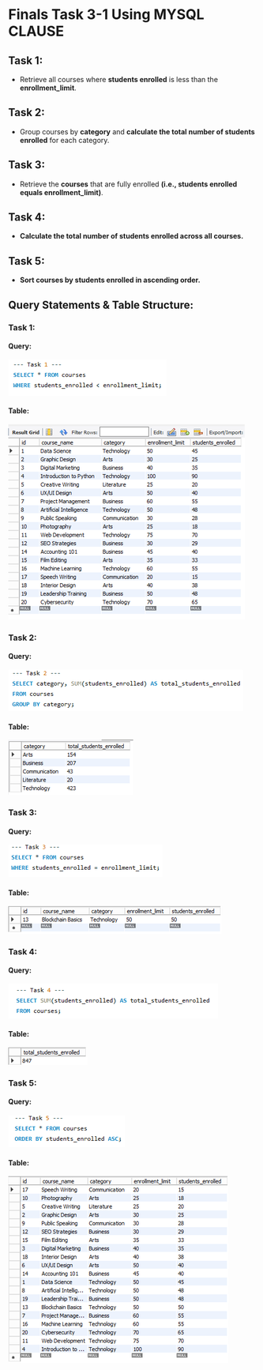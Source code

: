# Finals Task 3-1 Using MYSQL CLAUSE

## Task 1:
- Retrieve all courses where **students enrolled** is less than the **enrollment_limit**.
## Task 2:
- Group courses by **category** and **calculate the total number of students enrolled** for each category.
## Task 3:
- Retrieve the **courses** that are fully enrolled **(i.e., students enrolled equals enrollment_limit)**.
## Task 4:
- **Calculate the total number of students enrolled across all courses.**
## Task 5:
- **Sort courses by students enrolled in ascending order.**

## Query Statements & Table Structure:
### Task 1:
#### Query:
![screenshot](Images/task1.PNG)
#### Table:
![screenshot](Images/task1_tbl.PNG)
### Task 2:
#### Query:
![screenshot](Images/task2.PNG)
#### Table:
![screenshot](Images/task2_tbl.PNG)
### Task 3:
#### Query:
![screenshot](Images/task3.PNG)
#### Table:
![screenshot](Images/task3_tbl.PNG)
### Task 4:
#### Query:
![screenshot](Images/task4.PNG)
#### Table:
![screenshot](Images/task4_tbl.PNG)
### Task 5:
#### Query:
![screenshot](Images/task5.PNG)
#### Table:
![screenshot](Images/task5_tbl.PNG)
